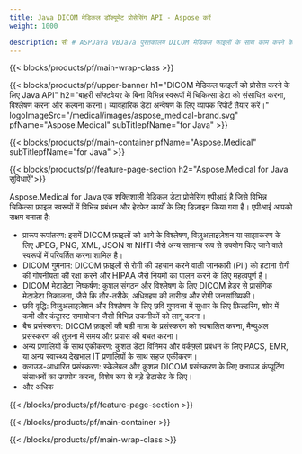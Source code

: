 ```yaml
---
title: Java DICOM मेडिकल डॉक्यूमेंट प्रोसेसिंग API - Aspose करें 
weight: 1000

description: सी # ASPJava VBJava पुस्तकालय DICOM मेडिकल फाइलों के साथ काम करने के लिए। 
---
```


{{< blocks/products/pf/main-wrap-class >}}

{{< blocks/products/pf/upper-banner h1="DICOM मेडिकल फाइलों को प्रोसेस करने के लिए Java API" h2="बाहरी सॉफ्टवेयर के बिना विभिन्न स्वरूपों में चिकित्सा डेटा को संसाधित करना, विश्लेषण करना और कल्पना करना। व्यावहारिक डेटा अन्वेषण के लिए व्यापक रिपोर्ट तैयार करें।" logoImageSrc="/medical/images/aspose_medical-brand.svg" pfName="Aspose.Medical" subTitlepfName="for Java" >}}

{{< blocks/products/pf/main-container pfName="Aspose.Medical" subTitlepfName="for Java" >}}

{{< blocks/products/pf/feature-page-section h2="Aspose.Medical for Java सुविधाऐं">}}

<p>Aspose.Medical for Java एक शक्तिशाली मेडिकल डेटा प्रोसेसिंग एपीआई है जिसे विभिन्न चिकित्सा फ़ाइल स्वरूपों में विभिन्न प्रबंधन और हेरफेर कार्यों के लिए डिज़ाइन किया गया है। एपीआई आपको सक्षम बनाता है:</p>

<ul>
<li>प्रारूप रूपांतरण: इसमें DICOM फ़ाइलों को आगे के विश्लेषण, विज़ुअलाइज़ेशन या साझाकरण के लिए JPEG, PNG, XML, JSON या NIfTI जैसे अन्य सामान्य रूप से उपयोग किए जाने वाले स्वरूपों में परिवर्तित करना शामिल है।</li>
<li>DICOM गुमनाम: DICOM फ़ाइलों से रोगी की पहचान करने वाली जानकारी (PII) को हटाना रोगी की गोपनीयता की रक्षा करने और HIPAA जैसे नियमों का पालन करने के लिए महत्वपूर्ण है।</li>
<li>DICOM मेटाडेटा निष्कर्षण: कुशल संगठन और विश्लेषण के लिए DICOM हेडर से प्रासंगिक मेटाडेटा निकालना, जैसे कि तौर-तरीके, अधिग्रहण की तारीख और रोगी जनसांख्यिकी।</li>
<li>छवि वृद्धि: विज़ुअलाइज़ेशन और विश्लेषण के लिए छवि गुणवत्ता में सुधार के लिए फ़िल्टरिंग, शोर में कमी और कंट्रास्ट समायोजन जैसी विभिन्न तकनीकों को लागू करना।</li>
<li>बैच प्रसंस्करण: DICOM फ़ाइलों की बड़ी मात्रा के प्रसंस्करण को स्वचालित करना, मैन्युअल प्रसंस्करण की तुलना में समय और प्रयास की बचत करना।</li>
<li>अन्य प्रणालियों के साथ एकीकरण: कुशल डेटा विनिमय और वर्कफ़्लो प्रबंधन के लिए PACS, EMR, या अन्य स्वास्थ्य देखभाल IT प्रणालियों के साथ सहज एकीकरण।</li>
<li>क्लाउड-आधारित प्रसंस्करण: स्केलेबल और कुशल DICOM प्रसंस्करण के लिए क्लाउड कंप्यूटिंग संसाधनों का उपयोग करना, विशेष रूप से बड़े डेटासेट के लिए।</li>
<li>और अधिक</li>
</ul>

{{< /blocks/products/pf/feature-page-section >}}

{{< /blocks/products/pf/main-container >}}

{{< /blocks/products/pf/main-wrap-class >}}